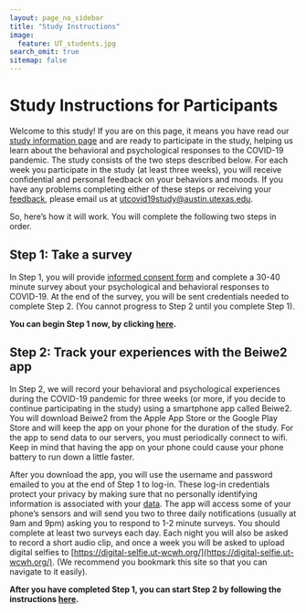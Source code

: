 ```yaml
---
layout: page_no_sidebar
title: "Study Instructions"
image:
  feature: UT_students.jpg
search_omit: true
sitemap: false
---
```


# Study Instructions for Participants

Welcome to this study! If you are on this page, it means you have read our [study information page](http://covid19.ut-wcwh.org/study-info/) and are ready to participate in the study, helping us learn about the behavioral and psychological responses to the COVID-19 pandemic. The study consists of the two steps described below. For each week you participate in the study (at least three weeks), you will receive confidential and personal feedback on your behaviors and moods. If you have any problems completing either of these steps or receiving your [feedback](http://covid19.ut-wcwh.org/study-info/#examples-of-feedback), please email us at [utcovid19study@austin.utexas.edu](utcovid19study@austin.utexas.edu).
 
So, here’s how it will work. You will complete the following two steps in order. 
 
## Step 1: Take a survey
In Step 1, you will provide [informed consent form](https://drive.google.com/open?id=1rTROuTRnuLRAlj1MTkCKngwcSZzY_1J1) and complete a 30-40 minute survey about your psychological and behavioral responses to COVID-19. At the end of the survey, you will be sent credentials needed to complete Step 2. (You cannot progress to Step 2 until you complete Step 1). 

**You can begin Step 1 now, by clicking [here](https://redcap.prc.utexas.edu/redcap/surveys/?s=8EAHX9FARC).**
 
## Step 2: Track your experiences with the Beiwe2 app
In Step 2, we will record your behavioral and psychological experiences during the COVID-19 pandemic for three weeks (or more, if you decide to continue participating in the study) using a smartphone app called Beiwe2. You will download Beiwe2 from the Apple App Store or the Google Play Store and will keep the app on your phone for the duration of the study. For the app to send data to our servers, you must periodically connect to wifi. Keep in mind that having the app on your phone could cause your phone battery to run down a little faster.

After you download the app, you will use the username and password emailed to you at the end of Step 1 to log-in. These log-in credentials protect your privacy by making sure that no personally identifying information is associated with your [data](http://covid19.ut-wcwh.org/study-info/#will-my-data-be-safe-). The app will access some of your phone’s sensors and will send you two to three daily notifications (usually at 9am and 9pm) asking you to respond to 1-2 minute surveys. You should complete at least two surveys each day. Each night you will also be asked to record a short audio clip, and once a week you will be asked to upload digital selfies to [https://digital-selfie.ut-wcwh.org/](https://digital-selfie.ut-wcwh.org/). (We recommend you bookmark this site so that you can navigate to it easily). 

**After you have completed Step 1, you can start Step 2 by following the instructions [here](https://docs.google.com/document/d/1syvP9rfAXuCAVBL8L8LDDZCKRRQlE55UI9De19DLlsI/edit?usp=sharing).**

